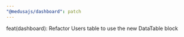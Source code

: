 ```yaml
---
"@medusajs/dashboard": patch
---
```


feat(dashboard): Refactor Users table to use the new DataTable block
